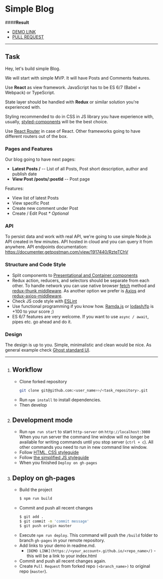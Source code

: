 # Simple Blog



####**Result**

- [DEMO LINK](https://andreas-just.github.io/simple-blog/#/)
- [PULL REQUEST](https://github.com/Andreas-Just/simple-blog/pull/1)

___
## Task

Hey, let's build simple Blog.

We will start with simple MVP. It will have Posts and Comments features.

Use **React** as view framework. JavaScript has to be ES 6/7 (Babel + Webpack) or TypeScript.

State layer should be handled with **Redux** or similar solution you're experienced with.

Styling recommended to do in CSS in JS library you have experience with, usually, [styled-components](https://github.com/styled-components/styled-components) will be the best choice.

Use [React Router](https://github.com/ReactTraining/react-router) in case of React. Other frameworks going to have different routers out of the box.

### Pages and Features

Our blog going to have next pages:

- **Latest Posts /** -- List of all Posts, Post short description, author and publish date
- **View Post /posts/:postId** -- Post page

Features:

- View list of latest Posts
- View specific Post
- Create new comment under Post
- Create / Edit Post _* Optional_

### API

To persist data and work with real API, we're going to use simple Node.js API created in few minutes. API hosted in cloud and you can query it from anywhere. API endpoints documentation: https://documenter.getpostman.com/view/1917440/RzteTChV

### Structure and Code Style

- Split components to [Presentational and Container components](https://medium.com/@dan_abramov/smart-and-dumb-components-7ca2f9a7c7d0)
- Redux action, reducers, and selectors should be separate from each other. To handle network you can use native browser [fetch](https://scotch.io/tutorials/how-to-use-the-javascript-fetch-api-to-get-data) method and [redux-thunk middleware](https://github.com/gaearon/redux-thunk). As another option we prefer is [Axios](https://github.com/axios/axios) and [redux-axios-middleware](https://github.com/svrcekmichal/redux-axios-middleware).
- Check JS code style with [ESLint](https://eslint.org/docs/user-guide/getting-started)
- Use functional programming if you know how. [Ramda.js](http://ramdajs.com/) or [lodash/fp](https://github.com/lodash/lodash/wiki/FP-Guide) is +100 to your score ;)
- ES 6/7 features are very welcome. If you want to use `async / await`, pipes etc. go ahead and do it.

### Design

The design is up to you. Simple, minimalistic and clean would be nice. As general example check [Ghost standard UI](https://blog.ghost.org/).

___

1. ## Workflow

    - Clone forked repository 
        ```bash
        git clone git@github.com:<user_name>>/<task_repository>.git
        ```
    - Run `npm install` to install dependencies.
    - Then develop

2. ## Development mode 

    - Run `npm run start` to start `http-server` on `http://localhost:3000`
        When you run server the command line window will no longer be available for 
        writing commands until you stop server (`ctrl + c`). All other commands you 
        need to run in new command line window.
    - Follow [HTML, CSS styleguide](https://mate-academy.github.io/style-guides/htmlcss.html)
    - Follow [the simplified JS styleguide](https://mate-academy.github.io/style-guides/javascript-standard-modified)
    - When you finished `Deploy on gh-pages`

3. ## Deploy on gh-pages

    - Build the project
      ```bash
      $ npm run build
      ```
    - Commit and push all recent changes
      ```bash
      $ git add .
      $ git commit -m 'commit message'
      $ git push origin master
      ```
    - Execute `npm run deploy`. This command will push the `/build` folder to branch
      `gh-pages` in your remote repository. 
    - Add links to your demo in readme.md.
      - `[DEMO LINK](https://<your_account>.github.io/<repo_name>/)` - this will be a 
      link to your index.html
    - Commit and push all recent changes again.
    - Create `Pull Request` from forked repo `(<branch_name>)` to original repo 
    (`master`).
